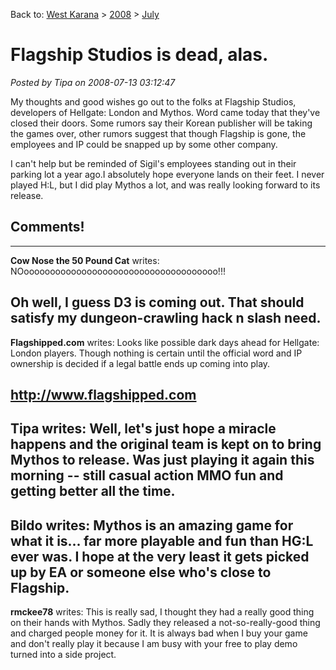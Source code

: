 Back to: [West Karana](/posts/westkarana.md) > [2008](/posts/2008/westkarana.md) > [July](./westkarana.md)
# Flagship Studios is dead, alas.

*Posted by Tipa on 2008-07-13 03:12:47*

My thoughts and good wishes go out to the folks at Flagship Studios, developers of Hellgate: London and Mythos. Word came today that they've closed their doors. Some rumors say their Korean publisher will be taking the games over, other rumors suggest that though Flagship is gone, the employees and IP could be snapped up by some other company.

I can't help but be reminded of Sigil's employees standing out in their parking lot a year ago.I absolutely hope everyone lands on their feet. I never played H:L, but I did play Mythos a lot, and was really looking forward to its release.

## Comments!
---
**Cow Nose the 50 Pound Cat** writes: NOooooooooooooooooooooooooooooooooooooo!!!

Oh well, I guess D3 is coming out. That should satisfy my dungeon-crawling hack n slash need.
---
**Flagshipped.com** writes: Looks like possible dark days ahead for Hellgate: London players. Though nothing is certain until the official word and IP ownership is decided if a legal battle ends up coming into play.

http://www.flagshipped.com
---
**Tipa** writes: Well, let's just hope a miracle happens and the original team is kept on to bring Mythos to release. Was just playing it again this morning -- still casual action MMO fun and getting better all the time.
---
**Bildo** writes: Mythos is an amazing game for what it is... far more playable and fun than HG:L ever was. I hope at the very least it gets picked up by EA or someone else who's close to Flagship.
---
**rmckee78** writes: This is really sad, I thought they had a really good thing on their hands with Mythos. Sadly they released a not-so-really-good thing and charged people money for it. It is always bad when I buy your game and don't really play it because I am busy with your free to play demo turned into a side project.
